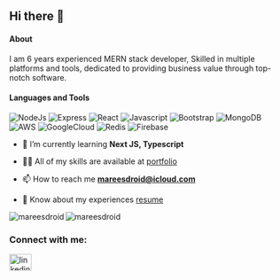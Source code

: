 ## Hi there 👋

#### About

I am 6 years experienced MERN stack developer, Skilled in multiple platforms and tools, dedicated to providing business value through top-notch software.
#### Languages and Tools
![NodeJs](https://img.shields.io/badge/-Node-darkgreen?logo=node.js&logoColor=white&style=flat)
![Express](https://img.shields.io/badge/-Express-grey?logo=Express&logoColor=white&style=flat)
![React](https://img.shields.io/badge/-React-61DAFB?style=flat&logo=react&logoColor=3c3c3c)
![Javascript](https://img.shields.io/badge/-JavaScript-F7DF1E?style=flat&logo=javascript&logoColor=3c3c3c)
![Bootstrap](https://img.shields.io/badge/-Bootstrap-purple?style=flat&logo=bootstrap&logoColor=white)
![MongoDB](https://img.shields.io/badge/-MongoDB-grey?style=flat-square&logo=mongodb)
![AWS](https://img.shields.io/badge/-AWS-232F3E?style=flat-square&logo=amazonaws)
![GoogleCloud](https://img.shields.io/badge/-GoogleCloud-ffffff?style=flat-square&logo=googlecloud)
![Redis](https://img.shields.io/badge/-Redis-red?style=flat&logo=Redis&logoColor=white)
![Firebase](https://img.shields.io/badge/-Firebase-ed8e00?style=flat-square&logo=firebase)


- 🌱 I’m currently learning **Next JS, Typescript**

- 👨‍💻 All of my skills are available at [portfolio](https://marees.netlify.app)

- 📫 How to reach me **mareesdroid@icloud.com**

- 📄 Know about my experiences [resume](https://marees-portfolio.s3.us-east-2.amazonaws.com/Marees+Resume.pdf)



<p><img align="left" src="https://github-readme-stats.vercel.app/api/top-langs?username=mareesdroid&show_icons=true&locale=en&layout=compact" alt="mareesdroid" /></p>


<p><img align="center" src="https://github-readme-streak-stats.herokuapp.com/?user=mareesdroid&" alt="mareesdroid" /></p>


<h3 align="left">Connect with me:</h3>
<p align="left">
<a href="https://www.linkedin.com/in/mareeswaran-a-1b9829113/" target="blank"><img align="center" src="https://raw.githubusercontent.com/rahuldkjain/github-profile-readme-generator/master/src/images/icons/Social/linked-in-alt.svg" alt="linkedin username" height="30" width="40" /></a>
</p>

